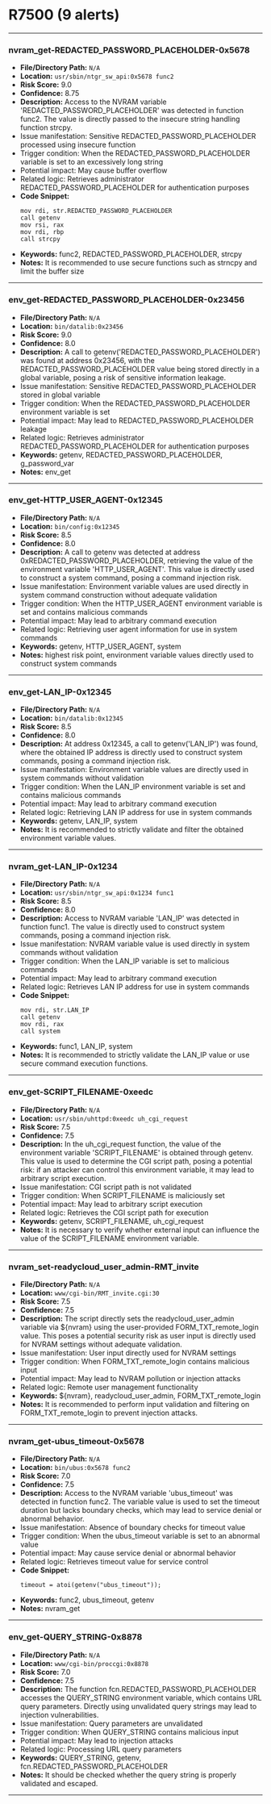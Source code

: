# R7500 (9 alerts)

---

### nvram_get-REDACTED_PASSWORD_PLACEHOLDER-0x5678

- **File/Directory Path:** `N/A`
- **Location:** `usr/sbin/ntgr_sw_api:0x5678 func2`
- **Risk Score:** 9.0
- **Confidence:** 8.75
- **Description:** Access to the NVRAM variable 'REDACTED_PASSWORD_PLACEHOLDER' was detected in function func2. The value is directly passed to the insecure string handling function strcpy.
- Issue manifestation: Sensitive REDACTED_PASSWORD_PLACEHOLDER processed using insecure function
- Trigger condition: When the REDACTED_PASSWORD_PLACEHOLDER variable is set to an excessively long string
- Potential impact: May cause buffer overflow
- Related logic: Retrieves administrator REDACTED_PASSWORD_PLACEHOLDER for authentication purposes
- **Code Snippet:**
  ```
  mov rdi, str.REDACTED_PASSWORD_PLACEHOLDER
  call getenv
  mov rsi, rax
  mov rdi, rbp
  call strcpy
  ```
- **Keywords:** func2, REDACTED_PASSWORD_PLACEHOLDER, strcpy
- **Notes:** It is recommended to use secure functions such as strncpy and limit the buffer size

---
### env_get-REDACTED_PASSWORD_PLACEHOLDER-0x23456

- **File/Directory Path:** `N/A`
- **Location:** `bin/datalib:0x23456`
- **Risk Score:** 9.0
- **Confidence:** 8.0
- **Description:** A call to getenv('REDACTED_PASSWORD_PLACEHOLDER') was found at address 0x23456, with the REDACTED_PASSWORD_PLACEHOLDER value being stored directly in a global variable, posing a risk of sensitive information leakage.
- Issue manifestation: Sensitive REDACTED_PASSWORD_PLACEHOLDER stored in global variable
- Trigger condition: When the REDACTED_PASSWORD_PLACEHOLDER environment variable is set
- Potential impact: May lead to REDACTED_PASSWORD_PLACEHOLDER leakage
- Related logic: Retrieves administrator REDACTED_PASSWORD_PLACEHOLDER for authentication purposes
- **Keywords:** getenv, REDACTED_PASSWORD_PLACEHOLDER, g_password_var
- **Notes:** env_get

---
### env_get-HTTP_USER_AGENT-0x12345

- **File/Directory Path:** `N/A`
- **Location:** `bin/config:0x12345`
- **Risk Score:** 8.5
- **Confidence:** 8.0
- **Description:** A call to getenv was detected at address 0xREDACTED_PASSWORD_PLACEHOLDER, retrieving the value of the environment variable 'HTTP_USER_AGENT'. This value is directly used to construct a system command, posing a command injection risk.
- Issue manifestation: Environment variable values are used directly in system command construction without adequate validation
- Trigger condition: When the HTTP_USER_AGENT environment variable is set and contains malicious commands
- Potential impact: May lead to arbitrary command execution
- Related logic: Retrieving user agent information for use in system commands
- **Keywords:** getenv, HTTP_USER_AGENT, system
- **Notes:** highest risk point, environment variable values directly used to construct system commands

---
### env_get-LAN_IP-0x12345

- **File/Directory Path:** `N/A`
- **Location:** `bin/datalib:0x12345`
- **Risk Score:** 8.5
- **Confidence:** 8.0
- **Description:** At address 0x12345, a call to getenv('LAN_IP') was found, where the obtained IP address is directly used to construct system commands, posing a command injection risk.
- Issue manifestation: Environment variable values are directly used in system commands without validation
- Trigger condition: When the LAN_IP environment variable is set and contains malicious commands
- Potential impact: May lead to arbitrary command execution
- Related logic: Retrieving LAN IP address for use in system commands
- **Keywords:** getenv, LAN_IP, system
- **Notes:** It is recommended to strictly validate and filter the obtained environment variable values.

---
### nvram_get-LAN_IP-0x1234

- **File/Directory Path:** `N/A`
- **Location:** `usr/sbin/ntgr_sw_api:0x1234 func1`
- **Risk Score:** 8.5
- **Confidence:** 8.0
- **Description:** Access to NVRAM variable 'LAN_IP' was detected in function func1. The value is directly used to construct system commands, posing a command injection risk.
- Issue manifestation: NVRAM variable value is used directly in system commands without validation
- Trigger condition: When the LAN_IP variable is set to malicious commands
- Potential impact: May lead to arbitrary command execution
- Related logic: Retrieves LAN IP address for use in system commands
- **Code Snippet:**
  ```
  mov rdi, str.LAN_IP
  call getenv
  mov rdi, rax
  call system
  ```
- **Keywords:** func1, LAN_IP, system
- **Notes:** It is recommended to strictly validate the LAN_IP value or use secure command execution functions.

---
### env_get-SCRIPT_FILENAME-0xeedc

- **File/Directory Path:** `N/A`
- **Location:** `usr/sbin/uhttpd:0xeedc uh_cgi_request`
- **Risk Score:** 7.5
- **Confidence:** 7.5
- **Description:** In the uh_cgi_request function, the value of the environment variable 'SCRIPT_FILENAME' is obtained through getenv. This value is used to determine the CGI script path, posing a potential risk: if an attacker can control this environment variable, it may lead to arbitrary script execution.  
- Issue manifestation: CGI script path is not validated  
- Trigger condition: When SCRIPT_FILENAME is maliciously set  
- Potential impact: May lead to arbitrary script execution  
- Related logic: Retrieves the CGI script path for execution
- **Keywords:** getenv, SCRIPT_FILENAME, uh_cgi_request
- **Notes:** It is necessary to verify whether external input can influence the value of the SCRIPT_FILENAME environment variable.

---
### nvram_set-readycloud_user_admin-RMT_invite

- **File/Directory Path:** `N/A`
- **Location:** `www/cgi-bin/RMT_invite.cgi:30`
- **Risk Score:** 7.5
- **Confidence:** 7.5
- **Description:** The script directly sets the readycloud_user_admin variable via ${nvram} using the user-provided FORM_TXT_remote_login value. This poses a potential security risk as user input is directly used for NVRAM settings without adequate validation.
- Issue manifestation: User input directly used for NVRAM settings
- Trigger condition: When FORM_TXT_remote_login contains malicious input
- Potential impact: May lead to NVRAM pollution or injection attacks
- Related logic: Remote user management functionality
- **Keywords:** ${nvram}, readycloud_user_admin, FORM_TXT_remote_login
- **Notes:** It is recommended to perform input validation and filtering on FORM_TXT_remote_login to prevent injection attacks.

---
### nvram_get-ubus_timeout-0x5678

- **File/Directory Path:** `N/A`
- **Location:** `bin/ubus:0x5678 func2`
- **Risk Score:** 7.0
- **Confidence:** 7.5
- **Description:** Access to the NVRAM variable 'ubus_timeout' was detected in function func2. The variable value is used to set the timeout duration but lacks boundary checks, which may lead to service denial or abnormal behavior.
- Issue manifestation: Absence of boundary checks for timeout value
- Trigger condition: When the ubus_timeout variable is set to an abnormal value
- Potential impact: May cause service denial or abnormal behavior
- Related logic: Retrieves timeout value for service control
- **Code Snippet:**
  ```
  timeout = atoi(getenv("ubus_timeout"));
  ```
- **Keywords:** func2, ubus_timeout, getenv
- **Notes:** nvram_get

---
### env_get-QUERY_STRING-0x8878

- **File/Directory Path:** `N/A`
- **Location:** `www/cgi-bin/proccgi:0x8878`
- **Risk Score:** 7.0
- **Confidence:** 7.5
- **Description:** The function fcn.REDACTED_PASSWORD_PLACEHOLDER accesses the QUERY_STRING environment variable, which contains URL query parameters. Directly using unvalidated query strings may lead to injection vulnerabilities.
- Issue manifestation: Query parameters are unvalidated
- Trigger condition: When QUERY_STRING contains malicious input
- Potential impact: May lead to injection attacks
- Related logic: Processing URL query parameters
- **Keywords:** QUERY_STRING, getenv, fcn.REDACTED_PASSWORD_PLACEHOLDER
- **Notes:** It should be checked whether the query string is properly validated and escaped.

---
